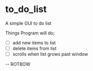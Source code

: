 # to_do_list
A simple GUI to do list

Things Program will do;
- [ ] add new items to list
- [ ] delete items from list
- [ ] scrolls when list grows past window

-- ROTBOW